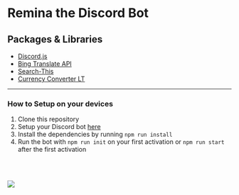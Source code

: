 # Remina the Discord Bot

## Packages & Libraries
- [Discord.js](https://discordjs.guide/)
- [Bing Translate API](https://www.npmjs.com/package/bing-translate-api)
- [Search-This](https://www.npmjs.com/package/search-this)
- [Currency Converter LT](https://www.npmjs.com/package/currency-converter-lt)

* * *

### How to Setup on your devices
1. Clone this repository
2. Setup your Discord bot [here](https://discord.com/login?redirect_to=%2Fdevelopers%2Fapplications)
3. Install the dependencies by running `npm run install`
4. Run the bot with `npm run init` on your first activation or `npm run start` after the first activation

<br>
<br>

![](https://forthebadge.com/images/badges/made-with-javascript.svg)
